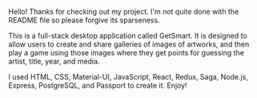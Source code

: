Hello! Thanks for checking out my project. I'm not quite done with the README file so please forgive its sparseness.

This is a full-stack desktop application called GetSmart. It is designed to allow users to create and share galleries of images of artworks, and then play a game using those images where they get points for guessing the artist, title, year, and media.

I used HTML, CSS, Material-UI, JavaScript, React, Redux, Saga, Node.js, Express, PostgreSQL, and Passport to create it. Enjoy!
